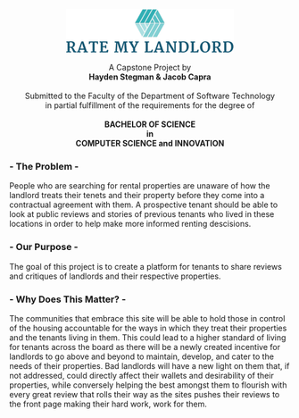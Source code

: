 <p align=center>
  <img src="Images/RateMyLandlord2.png">
</p>

<p align=center>
A Capstone Project by <br />
<strong>Hayden Stegman & Jacob Capra</strong>
<br /><br />Submitted to the Faculty of the Department of Software Technology <br />in partial fulfillment of the requirements for the degree of <br /><br />
  <strong>BACHELOR OF SCIENCE <br /> in <br /> COMPUTER SCIENCE and INNOVATION</strong>
</p>

### - The Problem -
People who are searching for rental properties are unaware of how the landlord treats their tenets and their property before they come into a contractual agreement with them. A prospective tenant should be able to look at public reviews and stories of previous tenants who lived in these locations in order to help make more informed renting descisions.

### - Our Purpose -
The goal of this project is to create a platform for tenants to share reviews and critiques of landlords and their respective properties.

### - Why Does This Matter? -
The communities that embrace this site will be able to hold those in control of the housing accountable for the ways in which they treat their properties and the tenants living in them. This could lead to a higher standard of living for tenants across the board as there will be a newly created incentive for landlords to go above and beyond to maintain, develop, and cater to the needs of their properties. Bad landlords will have a new light on them that, if not addressed, could directly affect their wallets and desirability of their properties, while conversely helping the best amongst them to flourish with every great review that rolls their way as the sites pushes their reviews to the front page making their hard work, work for them.

